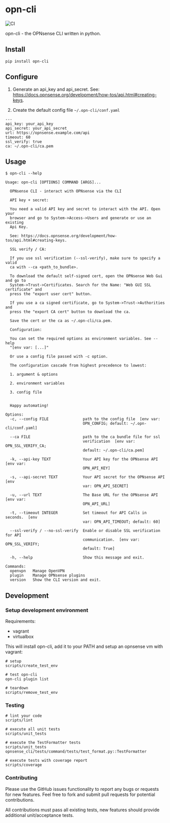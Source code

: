 # opn-cli
![CI](https://github.com/andeman/opn-cli/actions/workflows/integration.yaml/badge.svg)

opn-cli - the OPNsense CLI written in python.

## Install
```
pip install opn-cli
```

## Configure
1. Generate an api_key and api_secret. See: https://docs.opnsense.org/development/how-tos/api.html#creating-keys.

2. Create the default config file `~/.opn-cli/conf.yaml`
```
---
api_key: your_api_key
api_secret: your_api_secret
url: https://opnsense.example.com/api
timeout: 60
ssl_verify: true
ca: ~/.opn-cli/ca.pem
```

## Usage
```
$ opn-cli --help

Usage: opn-cli [OPTIONS] COMMAND [ARGS]...

  OPNsense CLI - interact with OPNsense via the CLI

  API key + secret:

  You need a valid API key and secret to interact with the API. Open your
  browser and go to System->Access->Users and generate or use an existing
  Api Key. 
  
  See: https://docs.opnsense.org/development/how-tos/api.html#creating-keys.

  SSL verify / CA:

  If you use ssl verification (--ssl-verify), make sure to specify a valid
  ca with --ca <path_to_bundle>.

  To download the default self-signed cert, open the OPNsense Web Gui and go to 
  System->Trust->Certificates. Search for the Name: "Web GUI SSL certificate" and 
  press the "export user cert" button. 
  
  If you use a ca signed certificate, go to System->Trust->Authorities and 
  press the "export CA cert" button to download the ca.

  Save the cert or the ca as ~/.opn-cli/ca.pem.

  Configuration:

  You can set the required options as environment variables. See --help
  "[env var: [...]"

  Or use a config file passed with -c option.

  The configuration cascade from highest precedence to lowest:

  1. argument & options

  2. environment variables

  3. config file


  Happy automating!

Options:
  -c, --config FILE               path to the config file  [env var:
                                  OPN_CONFIG; default: ~/.opn-cli/conf.yaml]

  --ca FILE                       path to the ca bundle file for ssl
                                  verification  [env var: OPN_SSL_VERIFY_CA;
                                  default: ~/.opn-cli/ca.pem]

  -k, --api-key TEXT              Your API key for the OPNsense API  [env var:
                                  OPN_API_KEY]

  -s, --api-secret TEXT           Your API secret for the OPNsense API  [env
                                  var: OPN_API_SECRET]

  -u, --url TEXT                  The Base URL for the OPNsense API  [env var:
                                  OPN_API_URL]

  -t, --timeout INTEGER           Set timeout for API Calls in seconds.  [env
                                  var: OPN_API_TIMEOUT; default: 60]

  --ssl-verify / --no-ssl-verify  Enable or disable SSL verification for API
                                  communication.  [env var: OPN_SSL_VERIFY;
                                  default: True]

  -h, --help                      Show this message and exit.

Commands:
  openvpn   Manage OpenVPN
  plugin    Manage OPNsense plugins
  version   Show the CLI version and exit.

```

## Development

### Setup development environment

Requirements:
* vagrant
* virtualbox

This will install opn-cli, add it to your PATH and setup an opnsense vm with vagrant:
```
# setup 
scripts/create_test_env

# test opn-cli
opn-cli plugin list

# teardown 
scripts/remove_test_env
```

### Testing
```
# lint your code
scripts/lint

# execute all unit tests
scripts/unit_tests

# execute the TestFormatter tests
scripts/unit_tests opnsense_cli/tests/command/tests/test_format.py::TestFormatter

# execute tests with coverage report
scripts/coverage
```

### Contributing
Please use the GitHub issues functionality to report any bugs or requests for new features. Feel free to fork and submit pull requests for potential contributions.

All contributions must pass all existing tests, new features should provide additional unit/acceptance tests.




